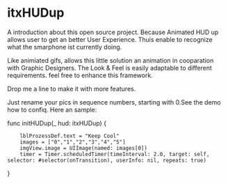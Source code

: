# itxHUDup

A introduction about this open source project. 
Because Animated HUD up allows user to get an better 
User Experience. Thuis enable to recognize what the 
smarphone ist currently doing. 


Like animiated gifs, allows this little solution an
animation in cooparation with Graphic Designers.
The Look & Feel is easily adaptable to different requirements.
feel free to enhance this framework.

Drop me a line to make it with more features.

Just rename your pics in sequence numbers, starting with
0.See the demo how to confiq.
Here an sample:

 func initHUDup(_ hud: itxHUDup)
 {
        
        lblProzessDef.text = "Keep Cool"
        images = ["0","1","2","3","4","5"]
        imgView.image = UIImage(named: images[0])
        timer = Timer.scheduledTimer(timeInterval: 2.0, target: self, selector: #selector(onTransition), userInfo: nil, repeats: true)
        
  }
